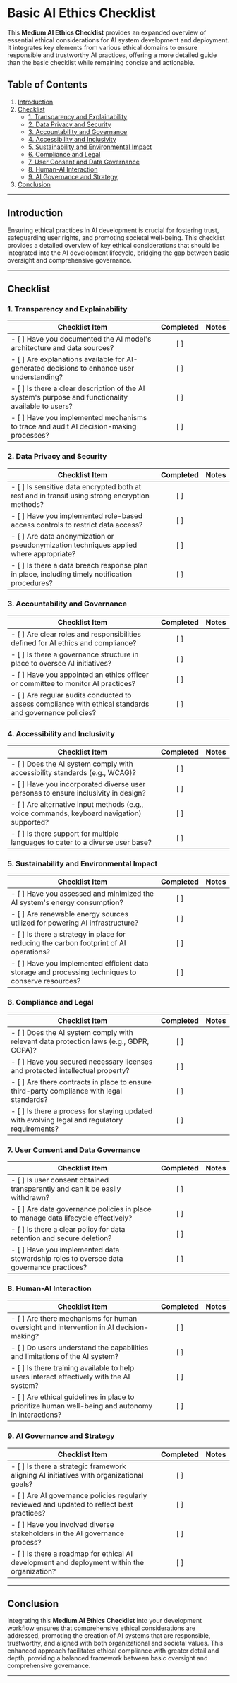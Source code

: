 # Basic AI Ethics Checklist

This **Medium AI Ethics Checklist** provides an expanded overview of essential ethical considerations for AI system development and deployment. It integrates key elements from various ethical domains to ensure responsible and trustworthy AI practices, offering a more detailed guide than the basic checklist while remaining concise and actionable.

## Table of Contents

1. [Introduction](#introduction)
2. [Checklist](#checklist)
   - [1. Transparency and Explainability](#1-transparency-and-explainability)
   - [2. Data Privacy and Security](#2-data-privacy-and-security)
   - [3. Accountability and Governance](#3-accountability-and-governance)
   - [4. Accessibility and Inclusivity](#4-accessibility-and-inclusivity)
   - [5. Sustainability and Environmental Impact](#5-sustainability-and-environmental-impact)
   - [6. Compliance and Legal](#6-compliance-and-legal)
   - [7. User Consent and Data Governance](#7-user-consent-and-data-governance)
   - [8. Human-AI Interaction](#8-human-ai-interaction)
   - [9. AI Governance and Strategy](#9-ai-governance-and-strategy)
3. [Conclusion](#conclusion)

---

## Introduction

Ensuring ethical practices in AI development is crucial for fostering trust, safeguarding user rights, and promoting societal well-being. This checklist provides a detailed overview of key ethical considerations that should be integrated into the AI development lifecycle, bridging the gap between basic oversight and comprehensive governance.

---

## Checklist

### 1. Transparency and Explainability

| **Checklist Item**                                                                                   | **Completed** | **Notes**                    |
|------------------------------------------------------------------------------------------------------|:-------------:|------------------------------|
| - [ ] Have you documented the AI model's architecture and data sources?                             | [ ]           |                              |
| - [ ] Are explanations available for AI-generated decisions to enhance user understanding?          | [ ]           |                              |
| - [ ] Is there a clear description of the AI system's purpose and functionality available to users? | [ ]           |                              |
| - [ ] Have you implemented mechanisms to trace and audit AI decision-making processes?             | [ ]           |                              |

### 2. Data Privacy and Security

| **Checklist Item**                                                                                   | **Completed** | **Notes**                    |
|------------------------------------------------------------------------------------------------------|:-------------:|------------------------------|
| - [ ] Is sensitive data encrypted both at rest and in transit using strong encryption methods?      | [ ]           |                              |
| - [ ] Have you implemented role-based access controls to restrict data access?                     | [ ]           |                              |
| - [ ] Are data anonymization or pseudonymization techniques applied where appropriate?              | [ ]           |                              |
| - [ ] Is there a data breach response plan in place, including timely notification procedures?      | [ ]           |                              |

### 3. Accountability and Governance

| **Checklist Item**                                                                                   | **Completed** | **Notes**                    |
|------------------------------------------------------------------------------------------------------|:-------------:|------------------------------|
| - [ ] Are clear roles and responsibilities defined for AI ethics and compliance?                    | [ ]           |                              |
| - [ ] Is there a governance structure in place to oversee AI initiatives?                           | [ ]           |                              |
| - [ ] Have you appointed an ethics officer or committee to monitor AI practices?                    | [ ]           |                              |
| - [ ] Are regular audits conducted to assess compliance with ethical standards and governance policies? | [ ]         |                              |

### 4. Accessibility and Inclusivity

| **Checklist Item**                                                                                   | **Completed** | **Notes**                    |
|------------------------------------------------------------------------------------------------------|:-------------:|------------------------------|
| - [ ] Does the AI system comply with accessibility standards (e.g., WCAG)?                          | [ ]           |                              |
| - [ ] Have you incorporated diverse user personas to ensure inclusivity in design?                  | [ ]           |                              |
| - [ ] Are alternative input methods (e.g., voice commands, keyboard navigation) supported?          | [ ]           |                              |
| - [ ] Is there support for multiple languages to cater to a diverse user base?                      | [ ]           |                              |

### 5. Sustainability and Environmental Impact

| **Checklist Item**                                                                                   | **Completed** | **Notes**                    |
|------------------------------------------------------------------------------------------------------|:-------------:|------------------------------|
| - [ ] Have you assessed and minimized the AI system's energy consumption?                           | [ ]           |                              |
| - [ ] Are renewable energy sources utilized for powering AI infrastructure?                        | [ ]           |                              |
| - [ ] Is there a strategy in place for reducing the carbon footprint of AI operations?             | [ ]           |                              |
| - [ ] Have you implemented efficient data storage and processing techniques to conserve resources?| [ ]           |                              |

### 6. Compliance and Legal

| **Checklist Item**                                                                                   | **Completed** | **Notes**                    |
|------------------------------------------------------------------------------------------------------|:-------------:|------------------------------|
| - [ ] Does the AI system comply with relevant data protection laws (e.g., GDPR, CCPA)?              | [ ]           |                              |
| - [ ] Have you secured necessary licenses and protected intellectual property?                     | [ ]           |                              |
| - [ ] Are there contracts in place to ensure third-party compliance with legal standards?           | [ ]           |                              |
| - [ ] Is there a process for staying updated with evolving legal and regulatory requirements?       | [ ]           |                              |

### 7. User Consent and Data Governance

| **Checklist Item**                                                                                   | **Completed** | **Notes**                    |
|------------------------------------------------------------------------------------------------------|:-------------:|------------------------------|
| - [ ] Is user consent obtained transparently and can it be easily withdrawn?                        | [ ]           |                              |
| - [ ] Are data governance policies in place to manage data lifecycle effectively?                    | [ ]           |                              |
| - [ ] Is there a clear policy for data retention and secure deletion?                               | [ ]           |                              |
| - [ ] Have you implemented data stewardship roles to oversee data governance practices?             | [ ]           |                              |

### 8. Human-AI Interaction

| **Checklist Item**                                                                                   | **Completed** | **Notes**                    |
|------------------------------------------------------------------------------------------------------|:-------------:|------------------------------|
| - [ ] Are there mechanisms for human oversight and intervention in AI decision-making?              | [ ]           |                              |
| - [ ] Do users understand the capabilities and limitations of the AI system?                        | [ ]           |                              |
| - [ ] Is there training available to help users interact effectively with the AI system?            | [ ]           |                              |
| - [ ] Are ethical guidelines in place to prioritize human well-being and autonomy in interactions?  | [ ]           |                              |

### 9. AI Governance and Strategy

| **Checklist Item**                                                                                   | **Completed** | **Notes**                    |
|------------------------------------------------------------------------------------------------------|:-------------:|------------------------------|
| - [ ] Is there a strategic framework aligning AI initiatives with organizational goals?              | [ ]           |                              |
| - [ ] Are AI governance policies regularly reviewed and updated to reflect best practices?           | [ ]           |                              |
| - [ ] Have you involved diverse stakeholders in the AI governance process?                          | [ ]           |                              |
| - [ ] Is there a roadmap for ethical AI development and deployment within the organization?          | [ ]           |                              |

---

## Conclusion

Integrating this **Medium AI Ethics Checklist** into your development workflow ensures that comprehensive ethical considerations are addressed, promoting the creation of AI systems that are responsible, trustworthy, and aligned with both organizational and societal values. This enhanced approach facilitates ethical compliance with greater detail and depth, providing a balanced framework between basic oversight and comprehensive governance.

---
